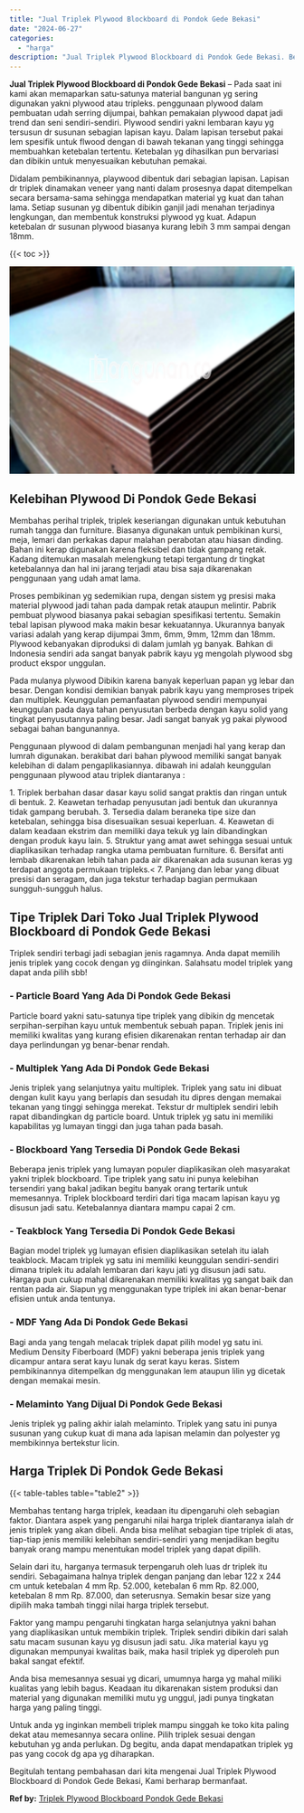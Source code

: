 ```yaml
---
title: "Jual Triplek Plywood Blockboard di Pondok Gede Bekasi"
date: "2024-06-27"
categories: 
  - "harga"
description: "Jual Triplek Plywood Blockboard di Pondok Gede Bekasi. Begitulah tentang pembahasan dari kita mengenai Jual Triplek Plywood Blockboard di Pondok Gede Bekasi,..."
---
```


**Jual Triplek Plywood Blockboard di Pondok Gede Bekasi** – Pada saat ini kami akan memaparkan satu-satunya material bangunan yg sering digunakan yakni plywood atau tripleks. penggunaan plywood dalam pembuatan udah serring dijumpai, bahkan pemakaian plywood dapat jadi trend dan seni sendiri-sendiri. Plywood sendiri yakni lembaran kayu yg tersusun dr susunan sebagian lapisan kayu. Dalam lapisan tersebut pakai lem spesifik untuk flwood dengan di bawah tekanan yang tinggi sehingga membuahkan ketebalan tertentu. Ketebalan yg dihasilkan pun bervariasi dan dibikin untuk menyesuaikan kebutuhan pemakai.

Didalam pembikinannya, playwood dibentuk dari sebagian lapisan. Lapisan dr triplek dinamakan veneer yang nanti dalam prosesnya dapat ditempelkan secara bersama-sama sehingga mendapatkan material yg kuat dan tahan lama. Setiap susunan yg dibentuk dibikin ganjil jadi menahan terjadinya lengkungan, dan membentuk konstruksi plywood yg kuat. Adapun ketebalan dr susunan plywood biasanya kurang lebih 3 mm sampai dengan 18mm.

{{< toc >}}

![Jual Triplek Plywood Blockboard di Pondok Gede Bekasi](/images/jual-triplek-murah-37.png)

## Kelebihan Plywood Di Pondok Gede Bekasi

Membahas perihal triplek, triplek keseriangan digunakan untuk kebutuhan rumah tangga dan furniture. Biasanya digunakan untuk pembikinan kursi, meja, lemari dan perkakas dapur malahan perabotan atau hiasan dinding. Bahan ini kerap digunakan karena fleksibel dan tidak gampang retak. Kadang ditemukan masalah melengkung tetapi tergantung dr tingkat ketebalannya dan hal ini jarang terjadi atau bisa saja dikarenakan penggunaan yang udah amat lama.

Proses pembikinan yg sedemikian rupa, dengan sistem yg presisi maka material plywood jadi tahan pada dampak retak ataupun melintir. Pabrik pembuat plywood biasanya pakai sebagian spesifikasi tertentu. Semakin tebal lapisan plywood maka makin besar kekuatannya. Ukurannya banyak variasi adalah yang kerap dijumpai 3mm, 6mm, 9mm, 12mm dan 18mm. Plywood kebanyakan diproduksi di dalam jumlah yg banyak. Bahkan di Indonesia sendiri ada sangat banyak pabrik kayu yg mengolah plywood sbg product ekspor unggulan.

Pada mulanya plywood Dibikin karena banyak keperluan papan yg lebar dan besar. Dengan kondisi demikian banyak pabrik kayu yang memproses tripek dan multiplek. Keunggulan pemanfaatan plywood sendiri mempunyai keunggulan pada daya tahan penyusutan berbeda dengan kayu solid yang tingkat penyusutannya paling besar. Jadi sangat banyak yg pakai plywood sebagai bahan bangunannya.

Penggunaan plywood di dalam pembangunan menjadi hal yang kerap dan lumrah digunakan. berakibat dari bahan plywood memiliki sangat banyak kelebihan di dalam pengaplikasiannya. dibawah ini adalah keunggulan penggunaan plywood atau triplek diantaranya :

1\. Triplek berbahan dasar dasar kayu solid sangat praktis dan ringan untuk di bentuk. 2. Keawetan terhadap penyusutan jadi bentuk dan ukurannya tidak gampang berubah. 3. Tersedia dalam beraneka tipe size dan ketebalan, sehingga bisa disesuaikan sesuai keperluan. 4. Keawetan di dalam keadaan ekstrim dan memiliki daya tekuk yg lain dibandingkan dengan produk kayu lain. 5. Struktur yang amat awet sehingga sesuai untuk diaplikasikan terhadap rangka utama pembuatan furniture. 6. Bersifat anti lembab dikarenakan lebih tahan pada air dikarenakan ada susunan keras yg terdapat anggota permukaan tripleks.< 7. Panjang dan lebar yang dibuat presisi dan seragam, dan juga tekstur terhadap bagian permukaan sungguh-sungguh halus.

## Tipe Triplek Dari Toko Jual Triplek Plywood Blockboard di Pondok Gede Bekasi

Triplek sendiri terbagi jadi sebagian jenis ragamnya. Anda dapat memilih jenis triplek yang cocok dengan yg diinginkan. Salahsatu model triplek yang dapat anda pilih sbb!

### \- Particle Board Yang Ada Di Pondok Gede Bekasi

Particle board yakni satu-satunya tipe triplek yang dibikin dg mencetak serpihan-serpihan kayu untuk membentuk sebuah papan. Triplek jenis ini memiliki kwalitas yang kurang efisien dikarenakan rentan terhadap air dan daya perlindungan yg benar-benar rendah.

### \- Multiplek Yang Ada Di Pondok Gede Bekasi

Jenis triplek yang selanjutnya yaitu multiplek. Triplek yang satu ini dibuat dengan kulit kayu yang berlapis dan sesudah itu dipres dengan memakai tekanan yang tinggi sehingga merekat. Tekstur dr multiplek sendiri lebih rapat dibandingkan dg particle board. Untuk triplek yg satu ini memiliki kapabilitas yg lumayan tinggi dan juga tahan pada basah.

### \- Blockboard Yang Tersedia Di Pondok Gede Bekasi

Beberapa jenis triplek yang lumayan populer diaplikasikan oleh masyarakat yakni triplek blockboard. Tipe triplek yang satu ini punya kelebihan tersendiri yang bakal jadikan begitu banyak orang tertarik untuk memesannya. Triplek blockboard terdiri dari tiga macam lapisan kayu yg disusun jadi satu. Ketebalannya diantara mampu capai 2 cm.

### \- Teakblock Yang Tersedia Di Pondok Gede Bekasi

Bagian model triplek yg lumayan efisien diaplikasikan setelah itu ialah teakblock. Macam triplek yg satu ini memiliki keunggulan sendiri-sendiri dimana triplek itu adalah lembaran dari kayu jati yg disusun jadi satu. Hargaya pun cukup mahal dikarenakan memiliki kwalitas yg sangat baik dan rentan pada air. Siapun yg menggunakan type triplek ini akan benar-benar efisien untuk anda tentunya.

### \- MDF Yang Ada Di Pondok Gede Bekasi

Bagi anda yang tengah melacak triplek dapat pilih model yg satu ini. Medium Density Fiberboard (MDF) yakni beberapa jenis triplek yang dicampur antara serat kayu lunak dg serat kayu keras. Sistem pembikinannya ditempelkan dg menggunakan lem ataupun lilin yg dicetak dengan memakai mesin.

### \- Melaminto Yang Dijual Di Pondok Gede Bekasi

Jenis triplek yg paling akhir ialah melaminto. Triplek yang satu ini punya susunan yang cukup kuat di mana ada lapisan melamin dan polyester yg membikinnya bertekstur licin.

## Harga Triplek Di Pondok Gede Bekasi

{{< table-tables table="table2" >}}

Membahas tentang harga triplek, keadaan itu dipengaruhi oleh sebagian faktor. Diantara aspek yang pengaruhi nilai harga triplek diantaranya ialah dr jenis triplek yang akan dibeli. Anda bisa melihat sebagian tipe triplek di atas, tiap-tiap jenis memiliki kelebihan sendiri-sendiri yang menjadikan begitu banyak orang mampu menentukan model triplek yang dapat dipilih.

Selain dari itu, harganya termasuk terpengaruh oleh luas dr triplek itu sendiri. Sebagaimana halnya triplek dengan panjang dan lebar 122 x 244 cm untuk ketebalan 4 mm Rp. 52.000, ketebalan 6 mm Rp. 82.000, ketebalan 8 mm Rp. 87.000, dan seterusnya. Semakin besar size yang dipilih maka tambah tinggi nilai harga triplek tersebut.

Faktor yang mampu pengaruhi tingkatan harga selanjutnya yakni bahan yang diaplikasikan untuk membikin triplek. Triplek sendiri dibikin dari salah satu macam susunan kayu yg disusun jadi satu. Jika material kayu yg digunakan mempunyai kwalitas baik, maka hasil triplek yg diperoleh pun bakal sangat efektif.

Anda bisa memesannya sesuai yg dicari, umumnya harga yg mahal miliki kualitas yang lebih bagus. Keadaan itu dikarenakan sistem produksi dan material yang digunakan memiliki mutu yg unggul, jadi punya tingkatan harga yang paling tinggi.

Untuk anda yg inginkan membeli triplek mampu singgah ke toko kita paling dekat atau memesannya secara online. Pilih triplek sesuai dengan kebutuhan yg anda perlukan. Dg begitu, anda dapat mendapatkan triplek yg pas yang cocok dg apa yg diharapkan.

Begitulah tentang pembahasan dari kita mengenai Jual Triplek Plywood Blockboard di Pondok Gede Bekasi, Kami berharap bermanfaat.

**Ref by:** [Triplek Plywood Blockboard Pondok Gede Bekasi](https://id.wikipedia.org/wiki/Triplek)
